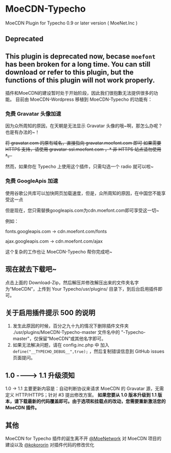 # MoeCDN-Typecho

MoeCDN Plugin for Typecho 0.9 or later version ( MoeNet.Inc )

## Deprecated

This plugin is deprecated now, becase ```moefont``` has been broken for a long time. You can still download or refer to this plugin, but the functions of this plugin will not work properly.
-----

插件和MoeCDN的建设暂时处于开始阶段，因此我们很抱歉无法提供很多的功能。
目前由 MoeCDN-Wordpress 移植到 MoeCDN-Typecho 的功能有：

### 免费 Gravatar 头像加速

因为众所周知的原因，在天朝是无法显示 Gravatar 头像的哦~啊，那怎么办呢？也是有办法的~！

<s>将 gravatar.com 的原有域名，直接指向 gravatar.moefont.com 即可 如果需要 HTTPS 支持，请使用 gravatar-ssl.moefont.com ，* 非 HTTPS 站点请勿使用 *。</s>

然而，如果你在 Typecho 上使用这个插件，只需勾选一个 radio 就可以啦~

### 免费 GoogleApis 加速

使用谷歌公共库可以加快网页加载速度，但是，众所周知的原因，在中国您不能享受这一点

但是现在，您只需替换googleapis.com为cdn.moefont.com即可享受这一切~

例如：

fonts.googleapis.com -> cdn.moefont.com/fonts

ajax.googleapis.com -> cdn.moefont.com/ajax

这个复杂的工作也让 MoeCDN-Typecho 帮你完成吧~

## 现在就去下载吧~

点击上面的 Download-Zip，然后解压并修改解压出来的文件夹名字为“MoeCDN”，上传到 Your Typecho/usr/plugins/ 目录下，到后台启用插件即可。

## 关于启用插件提示 500 的说明

 1. 发生此原因的时候，百分之九十九的情况下删除插件文件夹 ./usr/plugins/MoeCDN-Typecho-master 文件名中的 "-Typecho-master"，仅保留“MoeCDN”或其他名字即可。
 2. 如果无法解决问题，请在 config.inc.php 中 加入 ```define("__TYPECHO_DEBUG__",true);``` ，然后复制错误信息到 GitHub issues 页面提问。

## 1.0 ----> 1.1 升级须知

1.0 -> 1.1 主要更新内容是：自动判断协议来请求 MoeCDN 的 Gravatar 源，无需定义 HTTP/HTTPS；针对 #3 提出修改方案。
**如果您要从 1.0 版本升级到 1.1 版本，请下载最新的代码覆盖即可。由于选项和挂载点的改动，您需要重新激活您的 MoeCDN 插件。**

## 其他

MoeCDN for Typecho 插件的诞生离不开 [@MoeNetwork](https://github.com/MoeNetwork) 对 MoeCDN 项目的建设以及 [@kokororin](https://github.com/kokororin) 对插件代码的修改优化
